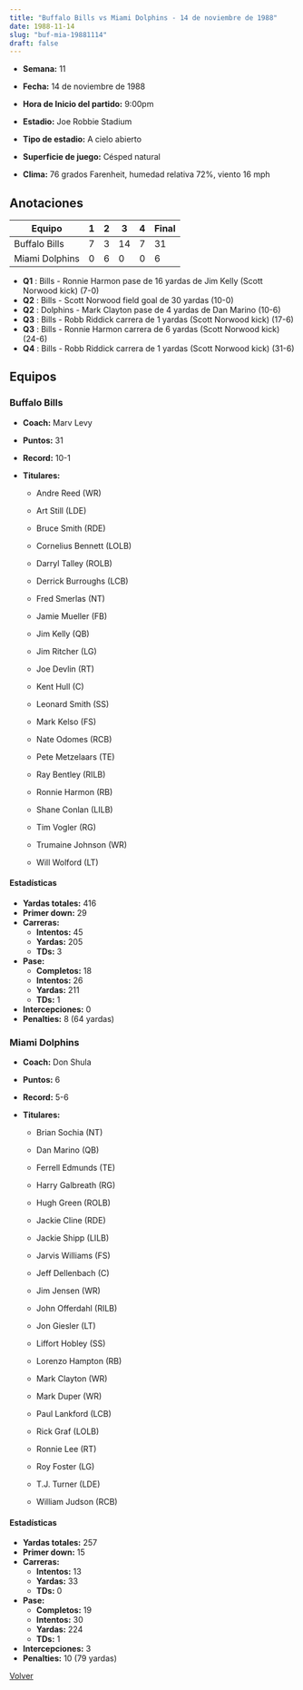 ```yaml
---
title: "Buffalo Bills vs Miami Dolphins - 14 de noviembre de 1988"
date: 1988-11-14
slug: "buf-mia-19881114"
draft: false
---
```


* **Semana:** 11
* **Fecha:** 14 de noviembre de 1988

* **Hora de Inicio del partido:** 9:00pm
* **Estadio:** Joe Robbie Stadium
* **Tipo de estadio:** A cielo abierto
* **Superficie de juego:** Césped natural
* **Clima:** 76 grados Farenheit, humedad relativa 72%, viento 16 mph





## Anotaciones
| Equipo | 1 | 2 | 3 | 4 | Final |
|--------|---|---|---|---|-------|
| Buffalo Bills  | 7 | 3 | 14 | 7  | 31 |
| Miami Dolphins  | 0 | 6 | 0 | 0  | 6 |
* **Q1** : Bills - Ronnie Harmon pase de 16 yardas de Jim Kelly (Scott Norwood kick) (7-0)
* **Q2** : Bills - Scott Norwood field goal de 30 yardas (10-0)
* **Q2** : Dolphins - Mark Clayton pase de 4 yardas de Dan Marino (10-6)
* **Q3** : Bills - Robb Riddick carrera de 1 yardas (Scott Norwood kick) (17-6)
* **Q3** : Bills - Ronnie Harmon carrera de 6 yardas (Scott Norwood kick) (24-6)
* **Q4** : Bills - Robb Riddick carrera de 1 yardas (Scott Norwood kick) (31-6)


## Equipos


### Buffalo Bills
* **Coach:** Marv Levy
* **Puntos:** 31
* **Record:** 10-1
* **Titulares:** 

  * Andre Reed (WR) 

  * Art Still (LDE) 

  * Bruce Smith (RDE) 

  * Cornelius Bennett (LOLB) 

  * Darryl Talley (ROLB) 

  * Derrick Burroughs (LCB) 

  * Fred Smerlas (NT) 

  * Jamie Mueller (FB) 

  * Jim Kelly (QB) 

  * Jim Ritcher (LG) 

  * Joe Devlin (RT) 

  * Kent Hull (C) 

  * Leonard Smith (SS) 

  * Mark Kelso (FS) 

  * Nate Odomes (RCB) 

  * Pete Metzelaars (TE) 

  * Ray Bentley (RILB) 

  * Ronnie Harmon (RB) 

  * Shane Conlan (LILB) 

  * Tim Vogler (RG) 

  * Trumaine Johnson (WR) 

  * Will Wolford (LT) 

#### Estadísticas
* **Yardas totales:** 416
* **Primer down:** 29
* **Carreras:**
  * **Intentos:** 45
  * **Yardas:** 205
  * **TDs:** 3
* **Pase:**
  * **Completos:** 18
  * **Intentos:** 26
  * **Yardas:** 211
  * **TDs:** 1
* **Intercepciones:** 0
* **Penalties:** 8 (64 yardas)

### Miami Dolphins
* **Coach:** Don Shula
* **Puntos:** 6
* **Record:** 5-6
* **Titulares:** 

  * Brian Sochia (NT) 

  * Dan Marino (QB) 

  * Ferrell Edmunds (TE) 

  * Harry Galbreath (RG) 

  * Hugh Green (ROLB) 

  * Jackie Cline (RDE) 

  * Jackie Shipp (LILB) 

  * Jarvis Williams (FS) 

  * Jeff Dellenbach (C) 

  * Jim Jensen (WR) 

  * John Offerdahl (RILB) 

  * Jon Giesler (LT) 

  * Liffort Hobley (SS) 

  * Lorenzo Hampton (RB) 

  * Mark Clayton (WR) 

  * Mark Duper (WR) 

  * Paul Lankford (LCB) 

  * Rick Graf (LOLB) 

  * Ronnie Lee (RT) 

  * Roy Foster (LG) 

  * T.J. Turner (LDE) 

  * William Judson (RCB) 

#### Estadísticas
* **Yardas totales:** 257
* **Primer down:** 15
* **Carreras:**
  * **Intentos:** 13
  * **Yardas:** 33
  * **TDs:** 0
* **Pase:**
  * **Completos:** 19
  * **Intentos:** 30
  * **Yardas:** 224
  * **TDs:** 1
* **Intercepciones:** 3
* **Penalties:** 10 (79 yardas)


[Volver](/historia/1988)
